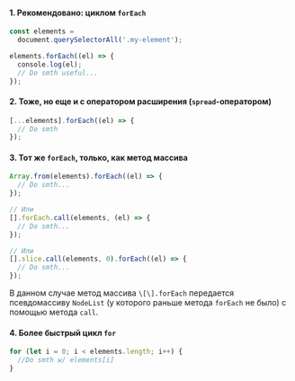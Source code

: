 #### 1\. Рекомендовано: циклом `forEach`

```js
const elements =
  document.querySelectorAll('.my-element');

elements.forEach((el) => {
  console.log(el);
  // Do smth useful...
});
```

#### 2\. Тоже, но еще и с оператором расширения (`spread`-оператором)

```js
[...elements].forEach((el) => {
  // Do smth
});
```

#### 3\. Тот же `forEach`, только, как метод массива

```js
Array.from(elements).forEach((el) => {
  // Do smth...
});

// Или
[].forEach.call(elements, (el) => {
  // Do smth...
});

// Или
[].slice.call(elements, 0).forEach((el) => {
  // Do smth...
});
```

В данном случае метод массива `\[\].forEach` передается псевдомассиву `NodeList` (у которого раньше метода `forEach` не было) с помощью метода `call`.

#### 4\. Более быстрый цикл `for`

```js
for (let i = 0; i < elements.length; i++) {
  //Do smth w/ elements[i]
}
```
